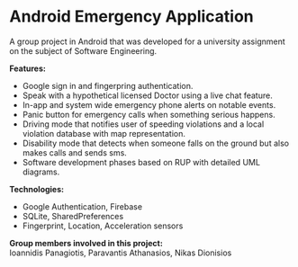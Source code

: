 # Android Emergency Application
A group project in Android that was developed for a university assignment on the subject of Software Engineering.

**Features:**
- Google sign in and fingerpring authentication.
- Speak with a hypothetical licensed Doctor using a live chat feature.
- In-app and system wide emergency phone alerts on notable events.
- Panic button for emergency calls when something serious happens.
- Driving mode that notifies user of speeding violations and a local violation database with map representation.
- Disability mode that detects when someone falls on the ground but also makes calls and sends sms.
- Software development phases based on RUP with detailed UML diagrams.

**Technologies:**
- Google Authentication, Firebase
- SQLite, SharedPreferences
- Fingerprint, Location, Acceleration sensors

**Group members involved in this project:**  
Ioannidis Panagiotis, Paravantis Athanasios, Nikas Dionisios

